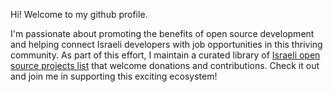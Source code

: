 Hi! Welcome to my github profile.

I'm passionate about promoting the benefits of open source development and helping connect Israeli developers with job opportunities in this thriving community. As part of this effort, I maintain a curated library of [Israeli open source projects list](https://github.com/lirantal/awesome-opensource-israel) that welcome donations and contributions. Check it out and join me in supporting this exciting ecosystem!
